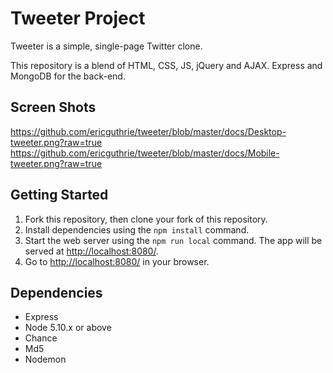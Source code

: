 # Tweeter Project

Tweeter is a simple, single-page Twitter clone.

This repository is a blend of HTML, CSS, JS, jQuery and AJAX. Express and MongoDB for the back-end.

## Screen Shots
https://github.com/ericguthrie/tweeter/blob/master/docs/Desktop-tweeter.png?raw=true
https://github.com/ericguthrie/tweeter/blob/master/docs/Mobile-tweeter.png?raw=true


## Getting Started

1. Fork this repository, then clone your fork of this repository.
2. Install dependencies using the `npm install` command.
3. Start the web server using the `npm run local` command. The app will be served at <http://localhost:8080/>.
4. Go to <http://localhost:8080/> in your browser.

## Dependencies

- Express
- Node 5.10.x or above
- Chance
- Md5
- Nodemon

